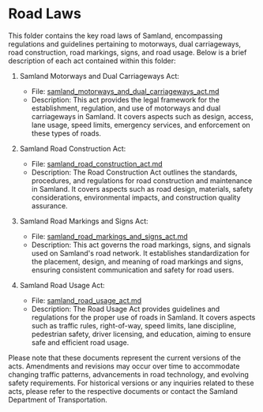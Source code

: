 # Road Laws

This folder contains the key road laws of Samland, encompassing regulations and guidelines pertaining to motorways, dual carriageways, road construction, road markings, signs, and road usage. Below is a brief description of each act contained within this folder:

1. Samland Motorways and Dual Carriageways Act:
   - File: [samland_motorways_and_dual_carriageways_act.md](./samland_motorways_and_dual_carriageways_act.md)
   - Description: This act provides the legal framework for the establishment, regulation, and use of motorways and dual carriageways in Samland. It covers aspects such as design, access, lane usage, speed limits, emergency services, and enforcement on these types of roads.

2. Samland Road Construction Act:
   - File: [samland_road_construction_act.md](./samland_road_construction_act.md)
   - Description: The Road Construction Act outlines the standards, procedures, and regulations for road construction and maintenance in Samland. It covers aspects such as road design, materials, safety considerations, environmental impacts, and construction quality assurance.

3. Samland Road Markings and Signs Act:
   - File: [samland_road_markings_and_signs_act.md](./samland_road_markings_and_signs_act.md)
   - Description: This act governs the road markings, signs, and signals used on Samland's road network. It establishes standardization for the placement, design, and meaning of road markings and signs, ensuring consistent communication and safety for road users.

4. Samland Road Usage Act:
   - File: [samland_road_usage_act.md](./samland_road_usage_act.md)
   - Description: The Road Usage Act provides guidelines and regulations for the proper use of roads in Samland. It covers aspects such as traffic rules, right-of-way, speed limits, lane discipline, pedestrian safety, driver licensing, and education, aiming to ensure safe and efficient road usage.

Please note that these documents represent the current versions of the acts. Amendments and revisions may occur over time to accommodate changing traffic patterns, advancements in road technology, and evolving safety requirements. For historical versions or any inquiries related to these acts, please refer to the respective documents or contact the Samland Department of Transportation.
